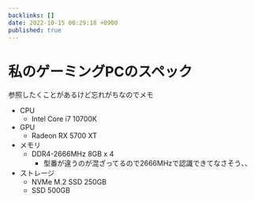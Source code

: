 ```yaml
---
backlinks: []
date: 2022-10-15 00:29:18 +0900
published: true
---
```


# 私のゲーミングPCのスペック

参照したくことがあるけど忘れがちなのでメモ

- CPU
  - Intel Core i7 10700K
- GPU
  - Radeon RX 5700 XT
- メモリ
  - DDR4-2666MHz 8GB x 4
    - 型番が違うのが混ざってるので2666MHzで認識できてなさそう、、
- ストレージ
  - NVMe M.2 SSD 250GB
  - SSD 500GB
